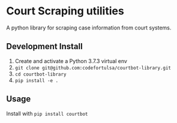 # Court Scraping utilities

A python library for scraping case information from court systems.



## Development Install

1. Create and activate a Python 3.7.3 virtual env
1. `git clone git@github.com:codefortulsa/courtbot-library.git`
1. `cd courtbot-library`
1. `pip install -e .`

## Usage

Install with `pip install courtbot`


